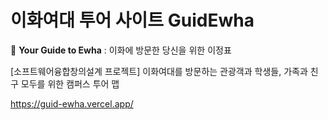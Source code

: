 # 이화여대 투어 사이트 GuidEwha

💚 <b>Your Guide to Ewha</b> : 이화에 방문한 당신을 위한 이정표

[소프트웨어융합창의설계 프로젝트] 이화여대를 방문하는 관광객과 학생들, 가족과 친구 모두를 위한 캠퍼스 투어 맵

https://guid-ewha.vercel.app/
